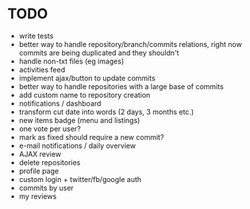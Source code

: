 # TODO

* write tests
* better way to handle repository/branch/commits relations, 
  right now commits are being duplicated and they shouldn't
* handle non-txt files (eg images)
* activities feed
* implement ajax/button to update commits
* better way to handle repositories with a large base of commits
* add custom name to repository creation
* notifications / dashboard
* transform cut date into words (2 days, 3 months etc.)
* new items badge (menu and listings)
* one vote per user? 
* mark as fixed should require a new commit?
* e-mail notifications / daily overview
* AJAX review
* delete repositories
* profile page
* custom login + twitter/fb/google auth
* commits by user
* my reviews
